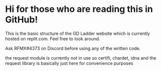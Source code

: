 # Hi for those who are reading this in GitHub!
This is the basic structure of the GD Ladder website which is currently hosted on replit.com.
Feel free to look around.

Ask RFMX#4373 on Discord before using any of the written code.

the request module is currently not in use so certifi, chardet, idna and the request library is basically just here for convenience purposes